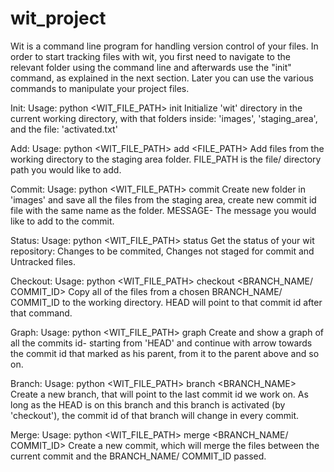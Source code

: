 # wit_project
Wit is a command line program for handling version control of your files.
In order to start tracking files with wit, you first need to navigate to the relevant folder using the command line and afterwards use the "init" command, as explained in the next section. 
Later you can use the various commands to manipulate your project files.

Init:
Usage: python <WIT_FILE_PATH> init
Initialize 'wit' directory in the current working directory, with that folders inside: 'images', 'staging_area', and the file: 'activated.txt'

Add:
Usage: python <WIT_FILE_PATH> add <FILE_PATH>
Add files from the working directory to the staging area folder. FILE_PATH is the file/ directory path you would like to add.

Commit:
Usage: python <WIT_FILE_PATH> commit <MESSAGE>
Create new folder in 'images' and save all the files from the staging area, create new commit id file with the same name as the folder.
MESSAGE- The message you would like to add to the commit.

Status:
Usage: python <WIT_FILE_PATH> status 
Get the status of your wit repository: Changes to be commited, Changes not staged for commit and Untracked files.
  
Checkout:
Usage: python <WIT_FILE_PATH> checkout <BRANCH_NAME/ COMMIT_ID>
Copy all of the files from a chosen BRANCH_NAME/ COMMIT_ID to the working directory. HEAD will point to that commit id after that command.
  
Graph:
Usage: python <WIT_FILE_PATH> graph 
Create and show a graph of all the commits id-
starting from 'HEAD' and continue with arrow towards the commit id that marked as his parent, from it to the parent above and so on.

Branch:
Usage: python <WIT_FILE_PATH> branch <BRANCH_NAME>
Create a new branch, that will point to the last commit id we work on.
As long as the HEAD is on this branch and this branch is activated (by 'checkout'), the commit id of that branch will change in every commit.

Merge:
Usage: python <WIT_FILE_PATH> merge <BRANCH_NAME/ COMMIT_ID>
Create a new commit, which will merge the files between the current commit and the BRANCH_NAME/ COMMIT_ID passed.
